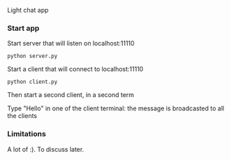 Light chat app 

### Start app

Start server that will listen on localhost:11110

```
python server.py
``` 

Start a client that will connect to localhost:11110

```
python client.py
``` 

Then start a second client, in a second term

Type "Hello" in one of the client terminal: the message is broadcasted to all the clients

### Limitations 

A lot of :). To discuss later.

